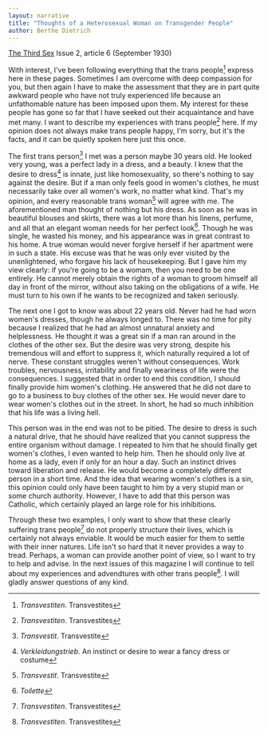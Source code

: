 ```yaml
---
layout: narrative
title: "Thoughts of a Heterosexual Woman on Transgender People"
author: Berthe Dietrich
---
```


[The Third Sex](/das-dritte-geschlecht/) Issue 2, article 6 (September 1930)

With interest, I've been following everything that the trans people[^fn1] express here in these pages. Sometimes I am overcome with deep compassion for you, but then again I have to make the assessment that they are in part quite awkward people who have not truly experienced life because an unfathomable nature has been imposed upon them. My interest for these people has gone so far that I have seeked out their acquaintance and have met many. I want to describe my experiences with trans people[^fn2] here. If my opinion does not always make trans people happy, I'm sorry, but it's the facts, and it can be quietly spoken here just this once.

The first trans person[^fn3] I met was a person maybe 30 years old. He looked very young, was a perfect lady in a dress, and a beauty. I knew that the desire to dress[^fn4] is innate, just like homosexuality, so there's nothing to say against the desire. But if a man only feels good in women's clothes, he must necessarily take over all women's work, no matter what kind. That's my opinion, and every reasonable trans woman[^fn5] will agree with me. The aforementioned man thought of nothing but his dress. As soon as he was in beautiful blouses and skirts, there was a lot more than his linens, perfume, and all that an elegant woman needs for her perfect look[^fn6]. Though he was single, he wasted his money, and his appearance was in great contrast to his home. A true woman would never forgive herself if her apartment were in such a state. His excuse was that he was only ever visited by the unenlightened, who forgave his lack of housekeeping. But I gave him my view clearly: if you're going to be a womam, then you need to be one entirely. He cannot merely obtain the rights of a woman to groom himself all day in front of the mirror, without also taking on the obligations of a wife. He must turn to his own if he wants to be recognized and taken seriously. 

The next one I got to know was about 22 years old. Never had he had worn women's dresses, though he always longed to. There was no time for pity because I realized that he had an almost unnatural anxiety and helplessness. He thought it was a great sin if a man ran around in the clothes of the other sex. But the desire was very strong, despite his tremendous will and effort to suppress it, which naturally required a lot of nerve. These constant struggles weren't without consequences. Work troubles, nervousness, irritability and finally weariness of life were the consequences. I suggested that in order to end this condition, I should finally provide him women's clothing. He answered that he did not dare to go to a business to buy clothes of the other sex. He would never dare to wear women's clothes out in the street. In short, he had so much inhibition that his life was a living hell.

This person was in the end was not to be pitied. The desire to dress is such a natural drive, that he should have realized that you cannot suppress the entire organism without damage. I repeated to him that he should finally get women's clothes, I even wanted to help him. Then he should only live at home as a lady, even if only for an hour a day. Such an instinct drives toward liberation and release. He would become a completely different person in a short time. And the idea that wearing women's clothes is a sin, this opinion could only have been taught to him by a very stupid man or some church authority. However, I have to add that this person was Catholic, which certainly played an large role for his inhibitions.

Through these two examples, I only want to show that these clearly suffering trans people[^fn8] do not properly structure their lives, which is certainly not always enviable. It would be much easier for them to settle with their inner natures. Life isn't so hard that it never provides a way to tread. Perhaps, a woman can provide another point of view, so I want to try to help and advise. In the next issues of this magazine I will continue to tell about my experiences and advendtures with other trans people[^fn9]. I will gladly answer questions of any kind.

[^fn1]: _Transvestiten_. Transvestites
[^fn2]: _Transvestiten_. Transvestites
[^fn3]: _Transvestit_. Transvestite
[^fn4]: _Verkleidungstrieb_. An instinct or desire to wear a fancy dress or costume
[^fn5]: _Transvestit_. Transvestite
[^fn6]: _Toilette_
[^fn7]: _Transvestiten_. Transvestite
[^fn8]: _Transvestiten_. Transvestites
[^fn9]: _Transvestiten_. Transvestites
